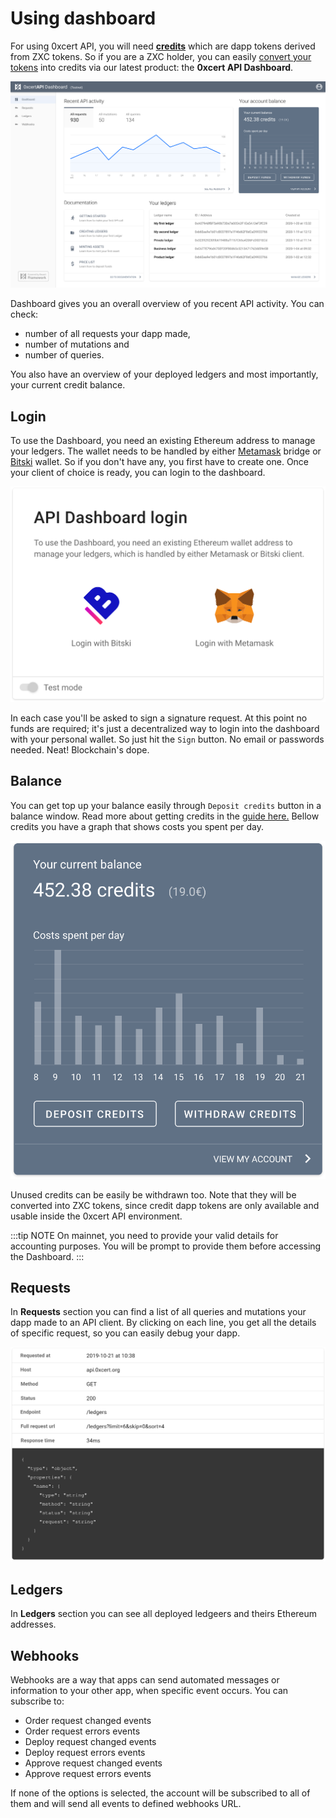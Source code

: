 # Using dashboard

For using 0xcert API, you will need **[credits](get-credits)** which are dapp tokens derived from ZXC tokens. So if you are a ZXC holder, you can easily [convert your tokens](get-credits.html#zxc-dapp-tokens) into credits via our latest product: the **0xcert API Dashboard**.

![API Dashboard](../assets/dashboard.svg)

Dashboard gives you an overall overview of you recent API activity. You can check:
* number of all requests your dapp made, 
* number of mutations and
* number of queries. 

You also have an overview of your deployed ledgers and most importantly, your current credit balance.

## Login

To use the Dashboard, you need an existing Ethereum address to manage your ledgers. The wallet needs to be handled by either [Metamask](https://metamask.io/) bridge or [Bitski](https://www.bitski.com/) wallet. So if you don't have any, you first have to create one. Once your client of choice is ready, you can login to the dashboard.

![login](../assets/login.svg)

In each case you'll be asked to sign a signature request. At this point no funds are required; it's just a decentralized way to login into the dashboard with your personal wallet. So just hit the `Sign` button. No email or passwords needed. Neat! Blockchain's dope. 

## Balance

You can get top up your balance easily through `Deposit credits` button in a balance window. Read more about getting credits in the [guide here.](get-credits) Bellow credits you have a graph that shows costs you spent per day.

![API Dashboard](../assets/block_balance.svg)

Unused credits can be easily be withdrawn too. Note that they will be converted into ZXC tokens, since credit dapp tokens are only available and usable inside the 0xcert API environment.

:::tip NOTE
On mainnet, you need to provide your valid details for accounting purposes. You will be prompt to provide them before accessing the Dashboard.
:::

## Requests

In **Requests** section you can find a list of all queries and mutations your dapp made to an API client. By clicking on each line, you get all the details of specific request, so you can easily debug your dapp.

![Request details](../assets/request-details.svg)

## Ledgers

In **Ledgers** section you can see all deployed ledgeers and theirs Ethereum addresses.

## Webhooks

Webhooks are a way that apps can send automated messages or information to your other app, when specific event occurs. You can subscribe to:
* Order request changed events
* Order request errors events
* Deploy request changed events
* Deploy request errors events
* Approve request changed events
* Approve request errors events

If none of the options is selected, the account will be subscribed to all of them and will send all events to defined webhooks URL.